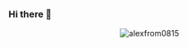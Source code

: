 ### Hi there 👋
<!--

<p align="center"><img align="center" src="https://github-readme-stats.vercel.app/api/top-langs/?username=alexfrom0815&layout=compact&hide=html" alt="alexfrom0815" /></p>
-->

<!-- https://github.com/rahuldkjain/github-profile-readme-generator -->
<!--
<p align="center"><img align="center" src="https://github-readme-stats.vercel.app/api/top-langs/?username=alexfrom0815&layout=compact&hide=html" alt="alexfrom0815" /></p>
-->
<p align="center"><img src="https://github-readme-stats.vercel.app/api?username=alexfrom0815&show_icons=true" alt="alexfrom0815" /></p>
<!--
**alexfrom0815/alexfrom0815** is a ✨ _special_ ✨ repository because its `README.md` (this file) appears on your GitHub profile.

Here are some ideas to get you started:

- 🔭 I’m currently working on ...
- 🌱 I’m currently learning ...
- 👯 I’m looking to collaborate on ...
- 🤔 I’m looking for help with ...
- 💬 Ask me about ...
- 📫 How to reach me: ...
- 😄 Pronouns: ...
- ⚡ Fun fact: ...
-->
